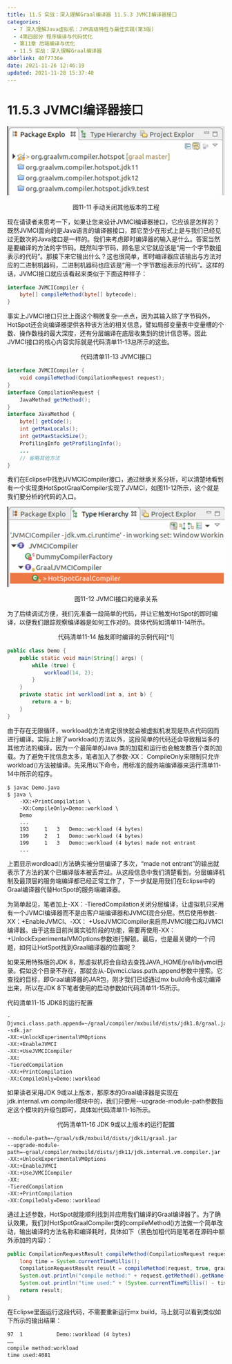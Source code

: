 ```yaml
---
title: 11.5 实战：深入理解Graal编译器 11.5.3 JVMCI编译器接口
categories: 
  - 7 深入理解Java虛拟机：JVM高级特性与最佳实践(第3版)
  - 4第四部分 程序编译与代码优化
  - 第11章 后端编译与优化
  - 11.5 实战：深入理解Graal编译器
abbrlink: 40f7736e
date: 2021-11-26 12:46:19
updated: 2021-11-28 15:37:40
---
```

# 11.5.3 JVMCI编译器接口

![image-20211126123752046](https://raw.githubusercontent.com/lanlan2017/images/master/Blog/Sum/20211126123752.png)

<center>图11-11 手动关闭其他版本的工程</center>

现在请读者来思考一下，如果让您来设计JVMCI编译器接口，它应该是怎样的？既然JVMCI面向的是Java语言的编译器接口，那它至少在形式上是与我们已经见过无数次的Java接口是一样的。我们来考虑即时编译器的输入是什么。答案当然是要编译的方法的字节码。既然叫字节码，顾名思义它就应该是“用一个字节数组表示的代码”。那接下来它输出什么？这也很简单，即时编译器应该输出与方法对应的二进制机器码，二进制机器码也应该是“用一个字节数组表示的代码”。这样的话，JVMCI接口就应该看起来类似于下面这种样子：

```java
interface JVMCICompiler {
    byte[] compileMethod(byte[] bytecode);
}
```
事实上JVMCI接口只比上面这个稍微复杂一点点，因为其输入除了字节码外，HotSpot还会向编译器提供各种该方法的相关信息，譬如局部变量表中变量槽的个数、操作数栈的最大深度，还有分层编译在底层收集到的统计信息等。因此JVMCI接口的核心内容实际就是代码清单11-13总所示的这些。

<center>代码清单11-13 JVMCI接口</center>

```java
interface JVMCICompiler {
    void compileMethod(CompilationRequest request);
}
interface CompilationRequest {
    JavaMethod getMethod();
}
interface JavaMethod {
    byte[] getCode();
    int getMaxLocals();
    int getMaxStackSize();
    ProfilingInfo getProfilingInfo();
    ...
    // 省略其他方法
}
```
我们在Eclipse中找到JVMCICompiler接口，通过继承关系分析，可以清楚地看到有一个实现类HotSpotGraalCompiler实现了JVMCI，如图11-12所示，这个就是我们要分析的代码的入口。

![image-20211126123918694](https://raw.githubusercontent.com/lanlan2017/images/master/Blog/Sum/20211126123919.png)

<center>图11-12 JVMCI接口的继承关系</center>

为了后续调试方便，我们先准备一段简单的代码，并让它触发HotSpot的即时编译，以便我们跟踪观察编译器是如何工作对的。具体代码如清单11-14所示。

<center>代码清单11-14 触发即时编译的示例代码[^1]</center>

```java
public class Demo {
    public static void main(String[] args) {
        while (true) {
            workload(14, 2);
        }
    }
    private static int workload(int a, int b) {
        return a + b;
    }
}
```
由于存在无限循环，workload()方法肯定很快就会被虚拟机发现是热点代码因而进行编译。实际上除了workload()方法以外，这段简单的代码还会导致相当多的其他方法的编译，因为一个最简单的Java 类的加载和运行也会触发数百个类的加载。为了避免干扰信息太多，笔者加入了参数-XX： CompileOnly来限制只允许workload()方法被编译。先采用以下命令，用标准的服务端编译器来运行清单11-14中所示的程序。

```
$ javac Demo.java 
$ java \
    -XX:+PrintCompilation \
    -XX:CompileOnly=Demo::workload \
    Demo 
    ... 
    193     1   3   Demo::workload (4 bytes) 
    199     2   1   Demo::workload (4 bytes) 
    199     1   3   Demo::workload (4 bytes) made not entrant 
    ...
```
上面显示wordload()方法确实被分层编译了多次，“made not entrant”的输出就表示了方法的某个已编译版本被丢弃过。从这段信息中我们清楚看到，分层编译机制及最顶层的服务端编译都已经正常工作了，下一步就是用我们在Eclipse中的Graal编译器代替HotSpot的服务端编译器。

为简单起见，笔者加上-XX：-TieredCompilation关闭分层编译，让虚拟机只采用有一个JVMCI编译器而不是由客户端编译器和JVMCI混合分层。然后使用参数-XX：+EnableJVMCI、-XX： +UseJVMCICompiler来启用JVMCI接口和JVMCI编译器。由于这些目前尚属实验阶段的功能，需要再使用-XX：+UnlockExperimentalVMOptions参数进行解锁。最后，也是最关键的一个问题，如何让HotSpot找到Graal编译器的位置呢？

如果采用特殊版的JDK 8，那虚拟机将会自动去查找JAVA_HOME/jre/lib/jvmci目录。假如这个目录不存在，那就会从-Djvmci.class.path.append参数中搜索。它查找的目标，即Graal编译器的JAR包，刚才我们已经通过mx build命令成功编译出来，所以在JDK 8下笔者使用的启动参数如代码清单11-15所示。

代码清单11-15 JDK8的运行配置

```
-Djvmci.class.path.append=~/graal/compiler/mxbuild/dists/jdk1.8/graal.jar:~/graal/sdk/mxbuild/dists/jdk1.8/graal
-sdk.jar 
-XX:+UnlockExperimentalVMOptions 
-XX:+EnableJVMCI 
-XX:+UseJVMCICompiler 
-XX:
-TieredCompilation 
-XX:+PrintCompilation 
-XX:CompileOnly=Demo::workload
```
如果读者采用JDK 9或以上版本，那原本的Graal编译器是实现在jdk.internal.vm.compiler模块中的，我们只要用--upgrade-module-path参数指定这个模块的升级包即可，具体如代码清单11-16所示。

<center>代码清单11-16 JDK 9或以上版本的运行配置</center>

```
--module-path=~/graal/sdk/mxbuild/dists/jdk11/graal.jar 
--upgrade-module-path=~graal/compiler/mxbuild/dists/jdk11/jdk.internal.vm.compiler.jar 
-XX:+UnlockExperimentalVMOptions 
-XX:+EnableJVMCI 
-XX:+UseJVMCICompiler 
-XX:
-TieredCompilation 
-XX:+PrintCompilation 
-XX:CompileOnly=Demo::workload
```
通过上述参数，HotSpot就能顺利找到并应用我们编译的Graal编译器了。为了确认效果，我们对HotSpotGraalCompiler类的compileMethod()方法做一个简单改动，输出编译的方法名称和编译耗时，具体如下（黑色加粗代码是笔者在源码中额外添加的内容）：

```java
public CompilationRequestResult compileMethod(CompilationRequest request) {
    long time = System.currentTimeMillis();
    CompilationRequestResult result = compileMethod(request, true, graalRuntime.getOptions());
    System.out.println("compile method:" + request.getMethod().getName());
    System.out.println("time used:" + (System.currentTimeMillis() - time));
    return result;
}
```
在Eclipse里面运行这段代码，不需要重新运行mx build，马上就可以看到类似如下所示的输出结果：

```
97  1           Demo::workload (4 bytes) 
……
compile method:workload 
time used:4081
```

[^1]: 本节部分示例和图片来自于Chris Seaton的文章《Understanding How Graal Works-a Java JIT Compiler Written in Java》：https://chrisseaton.com/truffleruby/jokerconf17/。
